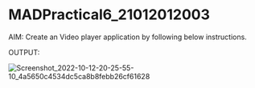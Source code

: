 # MADPractical6_21012012003

AIM: Create an Video player application by following below instructions.

OUTPUT:

![Screenshot_2022-10-12-20-25-55-10_4a5650c4534dc5ca8b8febb26cf61628](https://user-images.githubusercontent.com/110598616/195469924-9d799c2a-1914-47b7-9910-06f191778867.jpg)
